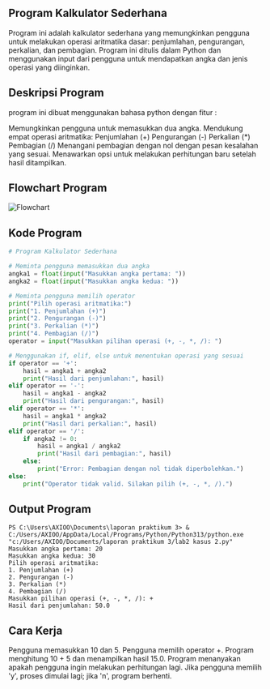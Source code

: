 ## Program Kalkulator Sederhana
Program ini adalah kalkulator sederhana yang memungkinkan pengguna untuk melakukan operasi aritmatika dasar: penjumlahan, pengurangan, perkalian, dan pembagian. Program ini ditulis dalam Python dan menggunakan input dari pengguna untuk mendapatkan angka dan jenis operasi yang diinginkan.

## Deskripsi Program
program ini dibuat menggunakan bahasa python dengan fitur :

Memungkinkan pengguna untuk memasukkan dua angka.
Mendukung empat operasi aritmatika:
Penjumlahan (+)
Pengurangan (-)
Perkalian (*)
Pembagian (/)
Menangani pembagian dengan nol dengan pesan kesalahan yang sesuai.
Menawarkan opsi untuk melakukan perhitungan baru setelah hasil ditampilkan.

## Flowchart Program
![Flowchart](flowchhart)

## Kode Program
```python
# Program Kalkulator Sederhana

# Meminta pengguna memasukkan dua angka
angka1 = float(input("Masukkan angka pertama: "))
angka2 = float(input("Masukkan angka kedua: "))

# Meminta pengguna memilih operator
print("Pilih operasi aritmatika:")
print("1. Penjumlahan (+)")
print("2. Pengurangan (-)")
print("3. Perkalian (*)")
print("4. Pembagian (/)")
operator = input("Masukkan pilihan operasi (+, -, *, /): ")

# Menggunakan if, elif, else untuk menentukan operasi yang sesuai
if operator == '+':
    hasil = angka1 + angka2
    print("Hasil dari penjumlahan:", hasil)
elif operator == '-':
    hasil = angka1 - angka2
    print("Hasil dari pengurangan:", hasil)
elif operator == '*':
    hasil = angka1 * angka2
    print("Hasil dari perkalian:", hasil)
elif operator == '/':
    if angka2 != 0:
        hasil = angka1 / angka2
        print("Hasil dari pembagian:", hasil)
    else:
        print("Error: Pembagian dengan nol tidak diperbolehkan.")
else:
    print("Operator tidak valid. Silakan pilih (+, -, *, /).")
```
## Output Program
```
PS C:\Users\AXIOO\Documents\laporan praktikum 3> & C:/Users/AXIOO/AppData/Local/Programs/Python/Python313/python.exe "c:/Users/AXIOO/Documents/laporan praktikum 3/lab2 kasus 2.py"
Masukkan angka pertama: 20
Masukkan angka kedua: 30
Pilih operasi aritmatika:
1. Penjumlahan (+)
2. Pengurangan (-)
3. Perkalian (*)
4. Pembagian (/)
Masukkan pilihan operasi (+, -, *, /): +
Hasil dari penjumlahan: 50.0
```
## Cara Kerja
Pengguna memasukkan 10 dan 5.
Pengguna memilih operator +.
Program menghitung 10 + 5 dan menampilkan hasil 15.0.
Program menanyakan apakah pengguna ingin melakukan perhitungan lagi.
Jika pengguna memilih 'y', proses dimulai lagi; jika 'n', program berhenti.
